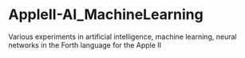# AppleII-AI_MachineLearning
Various experiments in artificial intelligence, machine learning, neural networks in the Forth language for the Apple II
